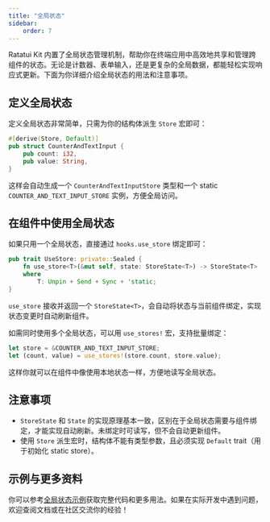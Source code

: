```yaml
---
title: "全局状态"
sidebar:
    order: 7
---
```



Ratatui Kit 内置了全局状态管理机制，帮助你在终端应用中高效地共享和管理跨组件的状态。无论是计数器、表单输入，还是更复杂的全局数据，都能轻松实现响应式更新。下面为你详细介绍全局状态的用法和注意事项。

## 定义全局状态

定义全局状态非常简单，只需为你的结构体派生 `Store` 宏即可：

```rust
#[derive(Store, Default)]
pub struct CounterAndTextInput {
    pub count: i32,
    pub value: String,
}
```

这样会自动生成一个 `CounterAndTextInputStore` 类型和一个 static `COUNTER_AND_TEXT_INPUT_STORE` 实例，方便全局访问。

## 在组件中使用全局状态

如果只用一个全局状态，直接通过 `hooks.use_store` 绑定即可：

```rust
pub trait UseStore: private::Sealed {
    fn use_store<T>(&mut self, state: StoreState<T>) -> StoreState<T>
    where
        T: Unpin + Send + Sync + 'static;
}
```

`use_store` 接收并返回一个 `StoreState<T>`，会自动将状态与当前组件绑定，实现状态变更时自动刷新组件。

如需同时使用多个全局状态，可以用 `use_stores!` 宏，支持批量绑定：

```rust
let store = &COUNTER_AND_TEXT_INPUT_STORE;
let (count, value) = use_stores!(store.count, store.value);
```

这样你就可以在组件中像使用本地状态一样，方便地读写全局状态。

## 注意事项

- `StoreState` 和 `State` 的实现原理基本一致，区别在于全局状态需要与组件绑定，才能实现自动刷新。未绑定时可读写，但不会自动更新组件。
- 使用 `Store` 派生宏时，结构体不能有类型参数，且必须实现 `Default` trait（用于初始化 static store）。

## 示例与更多资料

你可以参考[全局状态示例](https://yexiyue.github.io/ratatui-kit-website/example/store/)获取完整代码和更多用法。如果在实际开发中遇到问题，欢迎查阅文档或在社区交流你的经验！
